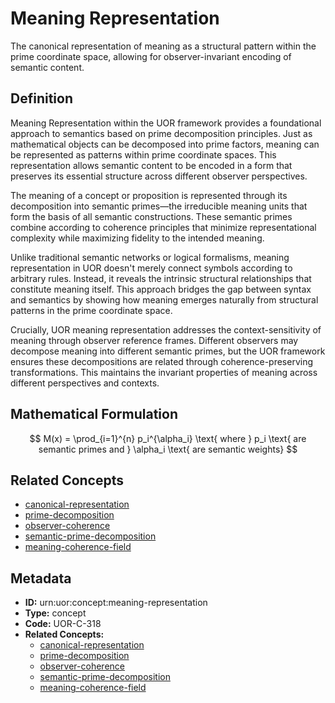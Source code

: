 # Meaning Representation

The canonical representation of meaning as a structural pattern within the prime coordinate space, allowing for observer-invariant encoding of semantic content.

## Definition

Meaning Representation within the UOR framework provides a foundational approach to semantics based on prime decomposition principles. Just as mathematical objects can be decomposed into prime factors, meaning can be represented as patterns within prime coordinate spaces. This representation allows semantic content to be encoded in a form that preserves its essential structure across different observer perspectives.

The meaning of a concept or proposition is represented through its decomposition into semantic primes—the irreducible meaning units that form the basis of all semantic constructions. These semantic primes combine according to coherence principles that minimize representational complexity while maximizing fidelity to the intended meaning.

Unlike traditional semantic networks or logical formalisms, meaning representation in UOR doesn't merely connect symbols according to arbitrary rules. Instead, it reveals the intrinsic structural relationships that constitute meaning itself. This approach bridges the gap between syntax and semantics by showing how meaning emerges naturally from structural patterns in the prime coordinate space.

Crucially, UOR meaning representation addresses the context-sensitivity of meaning through observer reference frames. Different observers may decompose meaning into different semantic primes, but the UOR framework ensures these decompositions are related through coherence-preserving transformations. This maintains the invariant properties of meaning across different perspectives and contexts.

## Mathematical Formulation

$$
M(x) = \prod_{i=1}^{n} p_i^{\alpha_i} \text{ where } p_i \text{ are semantic primes and } \alpha_i \text{ are semantic weights}
$$

## Related Concepts

- [canonical-representation](./canonical-representation.md)
- [prime-decomposition](./prime-decomposition.md)
- [observer-coherence](./observer-coherence.md)
- [semantic-prime-decomposition](./semantic-prime-decomposition.md)
- [meaning-coherence-field](./meaning-coherence-field.md)

## Metadata

- **ID:** urn:uor:concept:meaning-representation
- **Type:** concept
- **Code:** UOR-C-318
- **Related Concepts:**
  - [canonical-representation](./canonical-representation.md)
  - [prime-decomposition](./prime-decomposition.md)
  - [observer-coherence](./observer-coherence.md)
  - [semantic-prime-decomposition](./semantic-prime-decomposition.md)
  - [meaning-coherence-field](./meaning-coherence-field.md)
